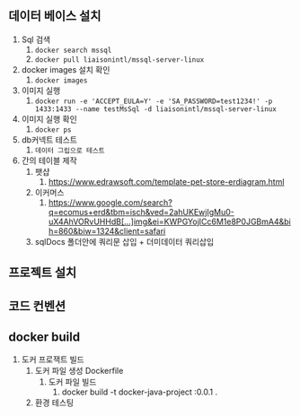 ## 데이터 베이스 설치
1. Sql 검색
   1. `docker search mssql`
   2. `docker pull liaisonintl/mssql-server-linux`
2. docker images 설치 확인 
   1. `docker images`
3. 이미지 실행
   1. `docker run -e 'ACCEPT_EULA=Y' -e 'SA_PASSWORD=test1234!' -p 1433:1433 --name testMsSql -d liaisonintl/mssql-server-linux`
4. 이미지 실행 확인
   1. `docker ps`
5. db커넥트 테스트
   1. `데이터 그립으로 테스트`
6. 간의 테이블 제작
   1. 팻샵
      1. https://www.edrawsoft.com/template-pet-store-erdiagram.html
   2. 이커머스
      1. https://www.google.com/search?q=ecomus+erd&tbm=isch&ved=2ahUKEwjIgMu0-uX4AhVORvUHHdB[…]img&ei=KWPGYojICc6M1e8P0JGBmA4&bih=860&biw=1324&client=safari
   3. sqlDocs 폴더안에 쿼리문 삽입 + 더미데이터 쿼리삽입

## 프로젝트 설치

## 코드 컨벤션

## docker build
1. 도커 프로잭트 빌드
   1. 도커 파일 생성 Dockerfile
      1. 도커 파일 빌드
         1. docker build -t docker-java-project :0.0.1 .
   2. 환경 테스팅